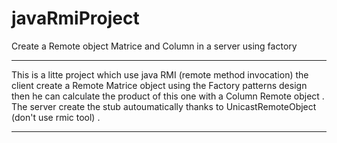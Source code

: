 # javaRmiProject
Create a Remote  object Matrice  and Column in a server using factory

*********************************************************************
This is a litte project which use java RMI (remote method invocation) 
the client create a Remote  Matrice object using the Factory patterns design 
then he can calculate the product of this one with a Column Remote object .
The server create the stub autoumatically thanks to 
UnicastRemoteObject (don't use rmic tool) . 
*********************************************************************
